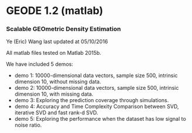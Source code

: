 # GEODE 1.2 (matlab)
### Scalable GEOmetric Density Estimation
Ye (Eric) Wang
last updated at 05/10/2016

All matlab files tested on Matlab 2015b.

We have included 5 demos:
<ul>
<li>demo 1: 10000-dimensional data vectors, sample size 500, intrinsic dimension 10, without missing data.</li>
<li>demo 2: 10000-dimensional data vectors, sample size 500, intrinsic dimension 10, with missing data.</li>
<li>demo 3: Exploring the prediction coverage through simulations.</li>
<li>demo 4: Accuracy and Time Complexity Comparison between SVD, iterative SVD and fast rank-d SVD.</li>
<li>demo 5: Exploring the performance when the dataset has low signal to noise ratio.</li>
</ul>
